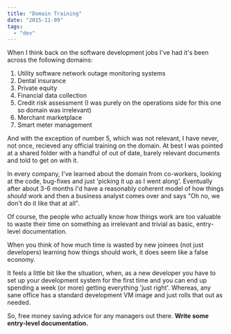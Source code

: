 ```yaml
---
title: "Domain Training"
date: "2015-11-09"
tags: 
  - "dev"
---
```


When I think back on the software development jobs I've had it's been across the following domains:

1. Utility software network outage monitoring systems
2. Dental insurance
3. Private equity
4. Financial data collection
5. Credit risk assessment (I was purely on the operations side for this one so domain was irrelevant)
6. Merchant marketplace
7. Smart meter management

And with the exception of number 5, which was not relevant, I have never, not once, recieved any official training on the domain. At best I was pointed at a shared folder with a handful of out of date, barely relevant documents and told to get on with it.

In every company, I've learned about the domain from co-workers, looking at the code, bug-fixes and just 'picking it up as I went along'. Eventually after about 3-6 months I'd have a reasonably coherent model of how things _should_ work and then a business analyst comes over and says "Oh no, we don't do it like that at all".

Of course, the people who actually know how things work are too valuable to waste their time on something as irrelevant and trivial as basic, entry-level documentation.

When you think of how much time is wasted by new joinees (not just developers) learning how things should work, it does seem like a false economy.

It feels a little bit like the situation, when, as a new developer you have to set up your development system for the first time and you can end up spending a week (or more) getting everything 'just right'. Whereas, any sane office has a standard development VM image and just rolls that out as needed.

So, free money saving advice for any managers out there. **Write some entry-level documentation.**
